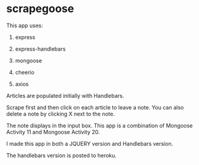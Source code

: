 # scrapegoose

This app uses:

   1. express

   2. express-handlebars

   3. mongoose

   4. cheerio

   5. axios


Articles are populated initially with Handlebars.

Scrape first and then click on each article to leave a note.  You can also delete a note by clicking X next to the note.

The note displays in the input box.  This app is a combination of Mongoose Activity 11 and Mongoose Activity 20.

I made this app in both a JQUERY version and Handlebars version.  

The handlebars version is posted to heroku.